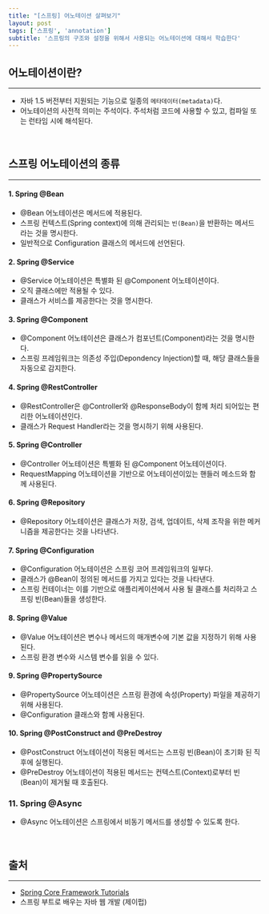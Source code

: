 ```yaml
---
title: "[스프링] 어노테이션 살펴보기"
layout: post
tags: ['스프링', 'annotation']
subtitle: '스프링의 구조와 설정을 위해서 사용되는 어노테이션에 대해서 학습한다'
---
```


## 어노테이션이란?
---
- 자바 1.5 버전부터 지원되는 기능으로 일종의 `메타데이터(metadata)`다.
- 어노테이션의 사전적 의미는 주석이다. 주석처럼 코드에 사용할 수 있고, 컴파일 또는 런타임 시에 해석된다.


&nbsp;
## 스프링 어노테이션의 종류
--- 
#### 1. Spring @Bean
- @Bean 어노테이션은 메서드에 적용된다.
- 스프링 컨텍스트(Spring context)에 의해 관리되는 `빈(Bean)`을 반환하는 메서드라는 것을 명시한다.
- 일반적으로 Configuration 클래스의 메서드에 선언된다.

#### 2. Spring @Service
- @Service 어노테이션은 특별화 된 @Component 어노테이션이다.
- 오직 클래스에만 적용될 수 있다.
- 클래스가 서비스를 제공한다는 것을 명시한다.

#### 3. Spring @Component
- @Component 어노테이션은 클래스가 컴포넌트(Component)라는 것을 명시한다.
- 스프링 프레임워크는 의존성 주입(Depondency Injection)할 때, 해당 클래스들을 자동으로 감지한다.

#### 4. Spring @RestController
- @RestController은 @Controller와 @ResponseBody이 함께 처리 되어있는 편리한 어노테이션인다.
- 클래스가 Request Handler라는 것을 명시하기 위해 사용된다.

#### 5. Spring @Controller
- @Controller 어노테이션은 특별화 된 @Component 어노테이션이다.
- RequestMapping 어노테이션을 기반으로 어노테이션이있는 핸들러 메소드와 함께 사용된다.

#### 6. Spring @Repository
- @Repository 어노테이션은 클래스가 저장, 검색, 업데이트, 삭제 조작을 위한 메커니즘을 제공한다는 것을 나타낸다.

#### 7. Spring @Configuration
- @Configuration 어노테이션은 스프링 코어 프레임워크의 일부다.
- 클래스가 @Bean이 정의된 메서드를 가지고 있다는 것을 나타낸다.
- 스프링 컨테이너는 이를 기반으로 애플리케이션에서 사용 될 클래스를 처리하고 스프링 빈(Bean)들을 생성한다.

#### 8. Spring @Value
- @Value 어노테이션은 변수나 메서드의 매개변수에 기본 값을 지정하기 위해 사용된다.
- 스프링 환경 변수와 시스템 변수를 읽을 수 있다.

#### 9. Spring @PropertySource
- @PropertySource 어노테이션은 스프링 환경에 속성(Property) 파일을 제공하기 위해 사용된다.
- @Configuration 클래스와 함께 사용된다.

#### 10.  Spring @PostConstruct and @PreDestroy
- @PostConstruct 어노테이션이 적용된 메서드는 스프링 빈(Bean)이 초기화 된 직후에 실행된다.
- @PreDestroy 어노테이션이 적용된 메서드는 컨텍스트(Context)로부터 빈(Bean)이 제거될 때 호출된다.

### 11. Spring @Async
- @Async 어노테이션은 스프링에서 비동기 메서드를 생성할 수 있도록 한다.


&nbsp;
## 출처
---
- [Spring Core Framework Tutorials](https://www.journaldev.com/2888/spring-tutorial-spring-core-tutorial)
- 스프링 부트로 배우는 자바 웹 개발 (제이펍)
